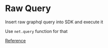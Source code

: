 # Raw Query

Insert raw graphql query into SDK and execute it

Use `net.query` function for that

[Reference](../../docs/modules/mod_net.md#query)
